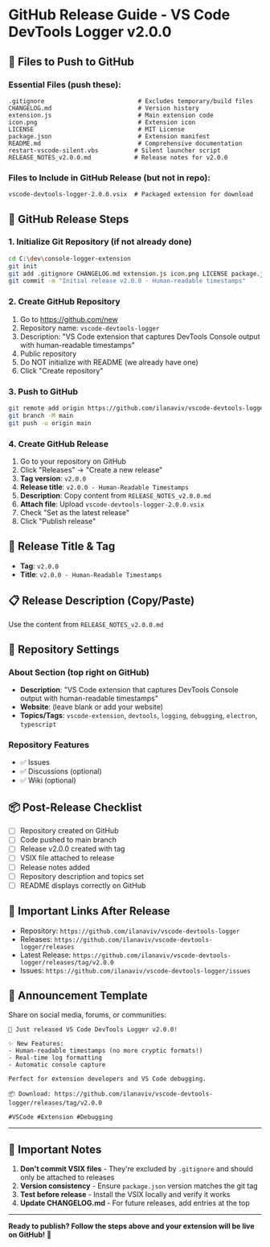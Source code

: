 # GitHub Release Guide - VS Code DevTools Logger v2.0.0

## 📁 Files to Push to GitHub

### Essential Files (push these):
```
.gitignore                          # Excludes temporary/build files
CHANGELOG.md                        # Version history
extension.js                        # Main extension code
icon.png                            # Extension icon
LICENSE                             # MIT License
package.json                        # Extension manifest
README.md                           # Comprehensive documentation
restart-vscode-silent.vbs          # Silent launcher script
RELEASE_NOTES_v2.0.0.md            # Release notes for v2.0.0
```

### Files to Include in GitHub Release (but not in repo):
```
vscode-devtools-logger-2.0.0.vsix  # Packaged extension for download
```

## 🚀 GitHub Release Steps

### 1. Initialize Git Repository (if not already done)
```bash
cd C:\dev\console-logger-extension
git init
git add .gitignore CHANGELOG.md extension.js icon.png LICENSE package.json README.md restart-vscode-silent.vbs
git commit -m "Initial release v2.0.0 - Human-readable timestamps"
```

### 2. Create GitHub Repository
1. Go to https://github.com/new
2. Repository name: `vscode-devtools-logger`
3. Description: "VS Code extension that captures DevTools Console output with human-readable timestamps"
4. Public repository
5. Do NOT initialize with README (we already have one)
6. Click "Create repository"

### 3. Push to GitHub
```bash
git remote add origin https://github.com/ilanaviv/vscode-devtools-logger.git
git branch -M main
git push -u origin main
```

### 4. Create GitHub Release
1. Go to your repository on GitHub
2. Click "Releases" → "Create a new release"
3. **Tag version**: `v2.0.0`
4. **Release title**: `v2.0.0 - Human-Readable Timestamps`
5. **Description**: Copy content from `RELEASE_NOTES_v2.0.0.md`
6. **Attach file**: Upload `vscode-devtools-logger-2.0.0.vsix`
7. Check "Set as the latest release"
8. Click "Publish release"

## 📝 Release Title & Tag

- **Tag**: `v2.0.0`
- **Title**: `v2.0.0 - Human-Readable Timestamps`

## 📋 Release Description (Copy/Paste)

Use the content from `RELEASE_NOTES_v2.0.0.md`

## 🎯 Repository Settings

### About Section (top right on GitHub)
- **Description**: "VS Code extension that captures DevTools Console output with human-readable timestamps"
- **Website**: (leave blank or add your website)
- **Topics/Tags**: `vscode-extension`, `devtools`, `logging`, `debugging`, `electron`, `typescript`

### Repository Features
- ✅ Issues
- ✅ Discussions (optional)
- ✅ Wiki (optional)

## 📦 Post-Release Checklist

- [ ] Repository created on GitHub
- [ ] Code pushed to main branch
- [ ] Release v2.0.0 created with tag
- [ ] VSIX file attached to release
- [ ] Release notes added
- [ ] Repository description and topics set
- [ ] README displays correctly on GitHub

## 🔗 Important Links After Release

- Repository: `https://github.com/ilanaviv/vscode-devtools-logger`
- Releases: `https://github.com/ilanaviv/vscode-devtools-logger/releases`
- Latest Release: `https://github.com/ilanaviv/vscode-devtools-logger/releases/tag/v2.0.0`
- Issues: `https://github.com/ilanaviv/vscode-devtools-logger/issues`

## 📢 Announcement Template

Share on social media, forums, or communities:

```
🎉 Just released VS Code DevTools Logger v2.0.0!

✨ New Features:
- Human-readable timestamps (no more cryptic formats!)
- Real-time log formatting
- Automatic console capture

Perfect for extension developers and VS Code debugging.

📦 Download: https://github.com/ilanaviv/vscode-devtools-logger/releases/tag/v2.0.0

#VSCode #Extension #Debugging
```

---

## 🚨 Important Notes

1. **Don't commit VSIX files** - They're excluded by `.gitignore` and should only be attached to releases
2. **Version consistency** - Ensure `package.json` version matches the git tag
3. **Test before release** - Install the VSIX locally and verify it works
4. **Update CHANGELOG.md** - For future releases, add entries at the top

---

**Ready to publish? Follow the steps above and your extension will be live on GitHub! 🚀**

